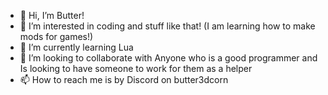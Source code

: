 - 👋 Hi, I’m Butter!
- 👀 I’m interested in coding and stuff like that! (I am learning how to make mods for games!)
- 🌱 I’m currently learning Lua
- 💞️ I’m looking to collaborate with Anyone who is a good programmer and Is looking to have someone to work for them as a helper
- 📫 How to reach me is by Discord on butter3dcorn



